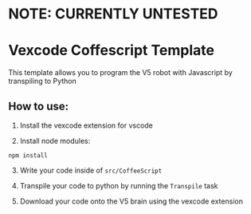 # NOTE: CURRENTLY UNTESTED

# Vexcode Coffescript Template
This template allows you to program the V5 robot with Javascript by transpiling to Python

## How to use:
1. Install the vexcode extension for vscode

2. Install node modules:
```
npm install
```
3. Write your code inside of `src/CoffeeScript`

4. Transpile your code to python by running the `Transpile` task

5. Download your code onto the V5 brain using the vexcode extension
